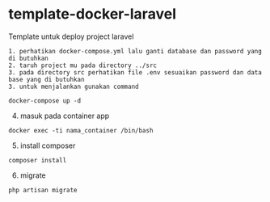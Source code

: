 # template-docker-laravel
Template untuk deploy project laravel

````
1. perhatikan docker-compose.yml lalu ganti database dan password yang di butuhkan
2. taruh project mu pada directory ../src
3. pada directory src perhatikan file .env sesuaikan password dan data base yang di butuhkan
3. untuk menjalankan gunakan command
````
````
docker-compose up -d
````
4. masuk pada container app
````
docker exec -ti nama_container /bin/bash
````
5. install composer
````
composer install
````
6. migrate
````
php artisan migrate
````
